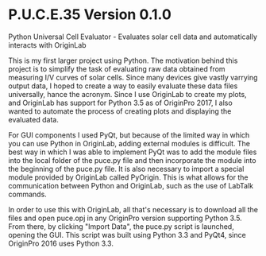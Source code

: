 # P.U.C.E.35 Version 0.1.0
Python Universal Cell Evaluator - Evaluates solar cell data and automatically interacts with OriginLab

This is my first larger project using Python. The motivation behind this project is to simplify the task of evaluating raw data obtained from measuring I/V curves of solar cells. Since many devices give vastly varrying output data, I hoped to create a way to easily evaluate these data files universally, hance the acronym. Since I use OriginLab to create my plots, and OriginLab has support for Python 3.5 as of OriginPro 2017, I also wanted to automate the process of creating plots and displaying the evaluated data. 

For GUI components I used PyQt, but because of the limited way in which you can use Python in OriginLab, adding external modules is difficult. The best way in which I was able to implement PyQt was to add the module files into the local folder of the puce.py file and then incorporate the module into the beginning of the puce.py file.
It is also necessary to import a special module provided by OriginLab called PyOrigin. This is what allows for the communication between Python and OriginLab, such as the use of LabTalk commands.

In order to use this with OriginLab, all that's necessary is to download all the files and open puce.opj in any OriginPro version supporting Python 3.5. From there, by clicking "Import Data", the puce.py script is launched, opening the GUI. This script was built using Python 3.3 and PyQt4, since OriginPro 2016 uses Python 3.3.
